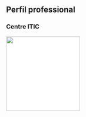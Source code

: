 ## Perfil professional 
### Centre ITIC
<img src="https://github.com/user-attachments/assets/df91cbe6-9886-4e59-9ab4-e8855f7d4dec" width=200 style="background-color:white;">

<!--
**davidfs-itic/davidfs-itic** is a ✨ _special_ ✨ repository because its `README.md` (this file) appears on your GitHub profile.

Here are some ideas to get you started:

- 🔭 I’m currently working on ...
- 🌱 I’m currently learning ...
- 👯 I’m looking to collaborate on ...
- 🤔 I’m looking for help with ...
- 💬 Ask me about ...
- 📫 How to reach me: ...
- 😄 Pronouns: ...
- ⚡ Fun fact: ...
-->
